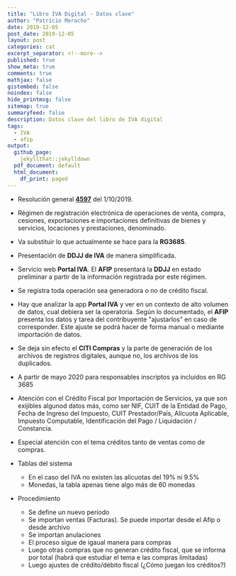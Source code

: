 ```yaml
---
title: "Libro IVA Digital - Datos clave"
author: "Patricio Moracho"
date: 2019-12-05
post_date: 2019-12-05
layout: post
categories: cat
excerpt_separator: <!--more-->
published: true
show_meta: true
comments: true
mathjax: false
gistembed: false
noindex: false
hide_printmsg: false
sitemap: true
summaryfeed: false
description: Datos clave del libro de IVA digital
tags:
  - IVA
  - afip
output:
  github_page:
    jekyllthat::jekylldown
  pdf_document: default
  html_document:
    df_print: paged
---
```


* Resolución general **[4597][4597]** del 1/10/2019.

* Régimen de registración electrónica de operaciones de venta, compra,
  cesiones, exportaciones e importaciones definitivas de bienes y servicios,
  locaciones y prestaciones, denominado.

* Va substituir lo que actualmente se hace para la **RG3685**.

* Presentación de **DDJJ de IVA** de manera simplificada.

* Servicio web **Portal IVA**. El **AFIP** presentará la **DDJJ** en estado
  preliminar a partir de la información registrada por este régimen.

* Se registra toda operación sea generadora o no de crédito fiscal.

* Hay que analizar la app **Portal IVA** y ver en un contexto de alto volumen
  de datos, cual debiera ser la operatoria. Según lo documentado, el **AFIP**
  presenta los datos y tarea del contribuyente "ajustarlos" en caso de
  corresponder. Este ajuste se podrá hacer de forma manual o mediante
  importación de datos.

* Se deja sin efecto el **CITI Compras** y la parte de generación de los
  archivos de registros digitales, aunque no, los archivos de los duplicados.

* A partir de mayo 2020 para responsables inscriptos ya incluídos en RG 3685

* Atención con el Crédito Fiscal por Importación de Servicios, ya que son
  exijibles algunod datos más, como ser NIF, CUIT de la Entidad de Pago, Fecha
  de Ingreso del Impuesto, CUIT Prestador/País, Alícuota Aplicable, Impuesto
  Computable, Identificación del Pago / Liquidación / Constancia.

* Especial atención con el tema créditos tanto de ventas como de compras.

* Tablas del sistema

    * En el caso del IVA no existen las alícuotas del 19% ni 9.5%
    * Monedas, la tabla apenas tiene algo más de 60 monedas

* Procedimiento
    * Se define un nuevo período
    * Se importan ventas (Facturas). Se puede importar desde el Afip o desde archivo
    * Se importan anulaciones
    * El proceso sigue de igaual manera para compras
    * Luego otras compras que no generan crédito fiscal, que se informa por
      total (habrá que estudiar el tema e las compras limitadas)
    * Luego ajustes de crédito/débito fiscal (¿Cómo juegan los créditos?)
        

[4597]: http://servicios.infoleg.gob.ar/infolegInternet/anexos/325000-329999/329339/norma.htm
